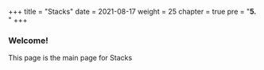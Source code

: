 +++
title = "Stacks"
date = 2021-08-17
weight = 25
chapter = true
pre = "<b>5.  </b>"
+++
### Welcome!
This page is the main page for Stacks
